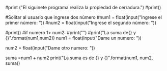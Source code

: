 #print ("El siguinete programa realiza la propiedad de cerradura.")
#print()

#Solitar al usuario que ingrese dos número
#num1 = float(input("Ingrese el primer número: "))
#num2 = float(input("Ingrese el segundo número: "))


#print()
#if numero 1> num2:
    #print("")
#print("La suma de{} y {}".format(num1,num2))
num1 = float(input("Dame un numero: "))

num2 = float(input("Dame otro numero: "))

suma =num1 + num2
print("La suma es de {} y {}".format(num1, num2, suma))